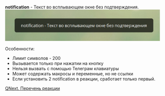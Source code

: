 
**notification** - Текст во всплывающем окне без подтверждения. 
![](./1.png)

Особенности:
* Лимит символов - 200
* Вызывается только при нажатии на кнопку
* Нельзя вызвать с помощью Телеграм клавиатуры
* Может содержать макросы и переменные, но не ссылки
* Если установить 2 notification в реакции, сработает только первый.



[QNext. Перечень реакции](/docs-test/ph/QNext-admin-reaction-about-05-01)
